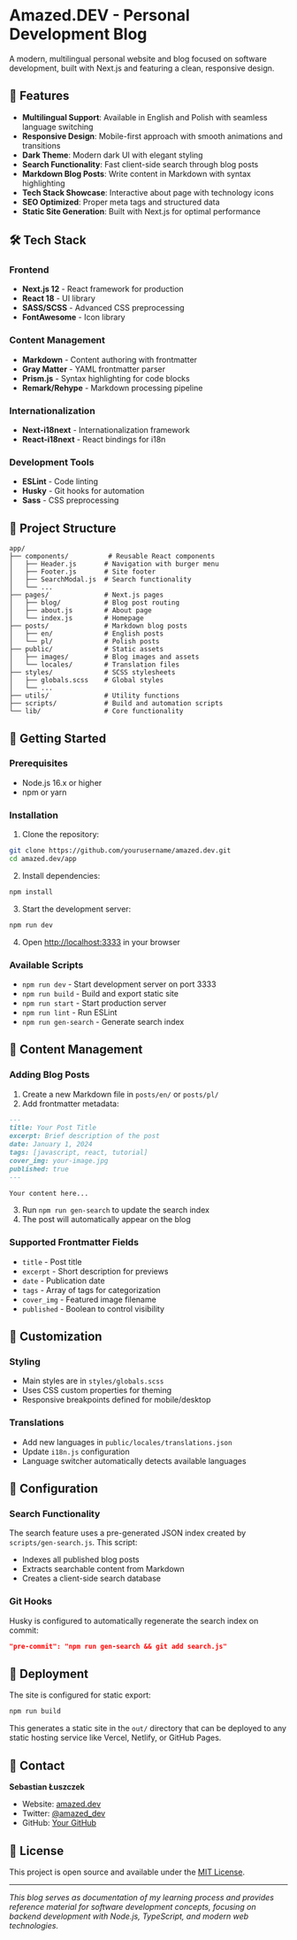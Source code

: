 # Amazed.DEV - Personal Development Blog

A modern, multilingual personal website and blog focused on software development, built with Next.js and featuring a clean, responsive design.

## 🚀 Features

- **Multilingual Support**: Available in English and Polish with seamless language switching
- **Responsive Design**: Mobile-first approach with smooth animations and transitions
- **Dark Theme**: Modern dark UI with elegant styling
- **Search Functionality**: Fast client-side search through blog posts
- **Markdown Blog Posts**: Write content in Markdown with syntax highlighting
- **Tech Stack Showcase**: Interactive about page with technology icons
- **SEO Optimized**: Proper meta tags and structured data
- **Static Site Generation**: Built with Next.js for optimal performance

## 🛠️ Tech Stack

### Frontend

- **Next.js 12** - React framework for production
- **React 18** - UI library
- **SASS/SCSS** - Advanced CSS preprocessing
- **FontAwesome** - Icon library

### Content Management

- **Markdown** - Content authoring with frontmatter
- **Gray Matter** - YAML frontmatter parser
- **Prism.js** - Syntax highlighting for code blocks
- **Remark/Rehype** - Markdown processing pipeline

### Internationalization

- **Next-i18next** - Internationalization framework
- **React-i18next** - React bindings for i18n

### Development Tools

- **ESLint** - Code linting
- **Husky** - Git hooks for automation
- **Sass** - CSS preprocessing

## 📁 Project Structure

```
app/
├── components/          # Reusable React components
│   ├── Header.js       # Navigation with burger menu
│   ├── Footer.js       # Site footer
│   ├── SearchModal.js  # Search functionality
│   └── ...
├── pages/              # Next.js pages
│   ├── blog/           # Blog post routing
│   ├── about.js        # About page
│   └── index.js        # Homepage
├── posts/              # Markdown blog posts
│   ├── en/             # English posts
│   └── pl/             # Polish posts
├── public/             # Static assets
│   ├── images/         # Blog images and assets
│   └── locales/        # Translation files
├── styles/             # SCSS stylesheets
│   ├── globals.scss    # Global styles
│   └── ...
├── utils/              # Utility functions
├── scripts/            # Build and automation scripts
└── lib/                # Core functionality
```

## 🚀 Getting Started

### Prerequisites

- Node.js 16.x or higher
- npm or yarn

### Installation

1. Clone the repository:

```bash
git clone https://github.com/yourusername/amazed.dev.git
cd amazed.dev/app
```

2. Install dependencies:

```bash
npm install
```

3. Start the development server:

```bash
npm run dev
```

4. Open [http://localhost:3333](http://localhost:3333) in your browser

### Available Scripts

- `npm run dev` - Start development server on port 3333
- `npm run build` - Build and export static site
- `npm run start` - Start production server
- `npm run lint` - Run ESLint
- `npm run gen-search` - Generate search index

## 📝 Content Management

### Adding Blog Posts

1. Create a new Markdown file in `posts/en/` or `posts/pl/`
2. Add frontmatter metadata:

```markdown
---
title: Your Post Title
excerpt: Brief description of the post
date: January 1, 2024
tags: [javascript, react, tutorial]
cover_img: your-image.jpg
published: true
---

Your content here...
```

3. Run `npm run gen-search` to update the search index
4. The post will automatically appear on the blog

### Supported Frontmatter Fields

- `title` - Post title
- `excerpt` - Short description for previews
- `date` - Publication date
- `tags` - Array of tags for categorization
- `cover_img` - Featured image filename
- `published` - Boolean to control visibility

## 🎨 Customization

### Styling

- Main styles are in `styles/globals.scss`
- Uses CSS custom properties for theming
- Responsive breakpoints defined for mobile/desktop

### Translations

- Add new languages in `public/locales/translations.json`
- Update `i18n.js` configuration
- Language switcher automatically detects available languages

## 🔧 Configuration

### Search Functionality

The search feature uses a pre-generated JSON index created by `scripts/gen-search.js`. This script:

- Indexes all published blog posts
- Extracts searchable content from Markdown
- Creates a client-side search database

### Git Hooks

Husky is configured to automatically regenerate the search index on commit:

```json
"pre-commit": "npm run gen-search && git add search.js"
```

## 🚀 Deployment

The site is configured for static export:

```bash
npm run build
```

This generates a static site in the `out/` directory that can be deployed to any static hosting service like Vercel, Netlify, or GitHub Pages.

## 📧 Contact

**Sebastian Łuszczek**

- Website: [amazed.dev](https://amazed.dev)
- Twitter: [@amazed_dev](https://twitter.com/amazed_dev)
- GitHub: [Your GitHub](https://github.com/yourusername)

## 📄 License

This project is open source and available under the [MIT License](LICENSE).

---

_This blog serves as documentation of my learning process and provides reference material for software development concepts, focusing on backend development with Node.js, TypeScript, and modern web technologies._

